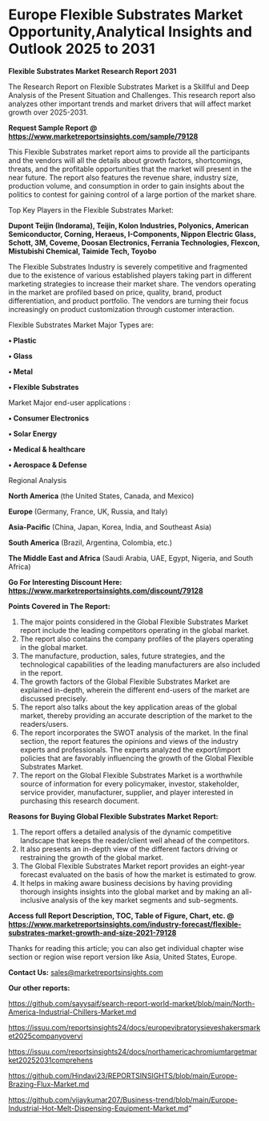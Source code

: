 # Europe Flexible Substrates Market Opportunity,Analytical Insights and Outlook 2025 to 2031

<strong>Flexible Substrates Market Research Report 2031</strong>

The Research Report on Flexible Substrates Market is a Skillful and Deep Analysis of the Present Situation and Challenges. This research report also analyzes other important trends and market drivers that will affect market growth over 2025-2031.

<strong>Request Sample Report @ <a href=https://www.marketreportsinsights.com/sample/79128>https://www.marketreportsinsights.com/sample/79128</a></strong>

This Flexible Substrates market report aims to provide all the participants and the vendors will all the details about growth factors, shortcomings, threats, and the profitable opportunities that the market will present in the near future. The report also features the revenue share, industry size, production volume, and consumption in order to gain insights about the politics to contest for gaining control of a large portion of the market share.

Top Key Players in the Flexible Substrates Market:

<strong>Dupont Teijin (Indorama), Teijin, Kolon Industries, Polyonics, American Semiconductor, Corning, Heraeus, I-Components, Nippon Electric Glass, Schott, 3M, Coveme, Doosan Electronics, Ferrania Technologies, Flexcon, Mistubishi Chemical, Taimide Tech, Toyobo</strong>

The Flexible Substrates Industry is severely competitive and fragmented due to the existence of various established players taking part in different marketing strategies to increase their market share. The vendors operating in the market are profiled based on price, quality, brand, product differentiation, and product portfolio. The vendors are turning their focus increasingly on product customization through customer interaction.

Flexible Substrates Market Major Types are:

<strong>• Plastic

• Glass

• Metal

• Flexible Substrates</strong>

Market Major end-user applications :

<strong>• Consumer Electronics

• Solar Energy

• Medical & healthcare

• Aerospace & Defense</strong>

Regional Analysis

</u><strong><b>North America</b></strong> (the United States, Canada, and Mexico)

<strong><b>Europe </b></strong>(Germany, France, UK, Russia, and Italy)

<strong><b>Asia-Pacific</b></strong> (China, Japan, Korea, India, and Southeast Asia)

<strong><b>South America</b></strong> (Brazil, Argentina, Colombia, etc.)

<strong><b>The Middle East and Africa</b></strong> (Saudi Arabia, UAE, Egypt, Nigeria, and South Africa)

<strong>Go For Interesting Discount Here: <a href=https://www.marketreportsinsights.com/discount/79128>https://www.marketreportsinsights.com/discount/79128</a></strong>

<strong>Points Covered in The Report:</strong>
<ol>
  <li>The major points considered in the Global Flexible Substrates Market report include the leading competitors operating in the global market.</li>
  <li>The report also contains the company profiles of the players operating in the global market.</li>
  <li>The manufacture, production, sales, future strategies, and the technological capabilities of the leading manufacturers are also included in the report.</li>
  <li>The growth factors of the Global Flexible Substrates Market are explained in-depth, wherein the different end-users of the market are discussed precisely.</li>
  <li>The report also talks about the key application areas of the global market, thereby providing an accurate description of the market to the readers/users.</li>
  <li>The report incorporates the SWOT analysis of the market. In the final section, the report features the opinions and views of the industry experts and professionals. The experts analyzed the export/import policies that are favorably influencing the growth of the Global Flexible Substrates Market.</li>
  <li>The report on the Global Flexible Substrates Market is a worthwhile source of information for every policymaker, investor, stakeholder, service provider, manufacturer, supplier, and player interested in purchasing this research document.</li>
</ol>
<strong>Reasons for Buying Global Flexible Substrates Market Report:</strong>

<ol>
  <li>The report offers a detailed analysis of the dynamic competitive landscape that keeps the reader/client well ahead of the competitors.</li>
  <li>It also presents an in-depth view of the different factors driving or restraining the growth of the global market.</li>
  <li>The Global Flexible Substrates Market report provides an eight-year forecast evaluated on the basis of how the market is estimated to grow.</li>
  <li>It helps in making aware business decisions by having providing thorough insights insights into the global market and by making an all-inclusive analysis of the key market segments and sub-segments.</li>
</ol>
<strong>Access full Report Description, TOC, Table of Figure, Chart, etc. @ <a href=https://www.marketreportsinsights.com/industry-forecast/flexible-substrates-market-growth-and-size-2021-79128>https://www.marketreportsinsights.com/industry-forecast/flexible-substrates-market-growth-and-size-2021-79128</a></strong>


Thanks for reading this article; you can also get individual chapter wise section or region wise report version like Asia, United States, Europe.

<strong>Contact Us:</strong>
sales@marketreportsinsights.com

<strong>Our other reports:</strong>

<a href=https://github.com/sayysaif/search-report-world-market/blob/main/North-America-Industrial-Chillers-Market.md>https://github.com/sayysaif/search-report-world-market/blob/main/North-America-Industrial-Chillers-Market.md</a>

<a href=https://issuu.com/reportsinsights24/docs/europevibratorysieveshakersmarket2025companyovervi>https://issuu.com/reportsinsights24/docs/europevibratorysieveshakersmarket2025companyovervi</a>

<a href=https://issuu.com/reportsinsights24/docs/northamericachromiumtargetmarket20252031comprehens>https://issuu.com/reportsinsights24/docs/northamericachromiumtargetmarket20252031comprehens</a>

<a href=https://github.com/Hindavi23/REPORTSINSIGHTS/blob/main/Europe-Brazing-Flux-Market.md>https://github.com/Hindavi23/REPORTSINSIGHTS/blob/main/Europe-Brazing-Flux-Market.md</a>

<a href=https://github.com/vijaykumar207/Business-trend/blob/main/Europe-Industrial-Hot-Melt-Dispensing-Equipment-Market.md>https://github.com/vijaykumar207/Business-trend/blob/main/Europe-Industrial-Hot-Melt-Dispensing-Equipment-Market.md</a>"
